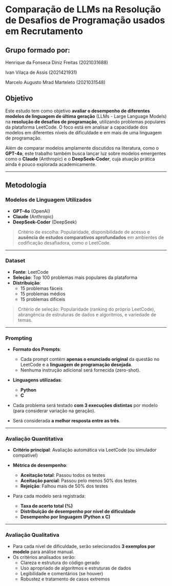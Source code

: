 # Comparação de LLMs na Resolução de Desafios de Programação usados em Recrutamento

## Grupo formado por:
Henrique da Fonseca Diniz Freitas (2021031688)

Ivan Vilaça de Assis (2021421931)

Marcelo Augusto Mrad Marteleto (2021031548)


## Objetivo

Este estudo tem como objetivo **avaliar o desempenho de diferentes modelos de linguagem de última geração** (LLMs - Large Language Models) na **resolução de desafios de programação**, utilizando problemas populares da plataforma LeetCode. O foco está em analisar a capacidade dos modelos em diferentes níveis de dificuldade e em mais de uma linguagem de programação.

Além de comparar modelos amplamente discutidos na literatura, como o **GPT-4o**, este trabalho também busca lançar luz sobre modelos emergentes como o **Claude** (Anthropic) e o **DeepSeek-Coder**, cuja atuação prática ainda é pouco explorada academicamente.

---

## Metodologia

### Modelos de Linguagem Utilizados

- **GPT-4o** (OpenAI)
- **Claude** (Anthropic)
- **DeepSeek-Coder** (DeepSeek)

> Critério de escolha: Popularidade, disponibilidade de acesso e **ausência de estudos comparativos aprofundados** em ambientes de codificação desafiadora, como o LeetCode.

---

### Dataset

- **Fonte**: LeetCode
- **Seleção**: Top 100 problemas mais populares da plataforma
- **Distribuição**:
  - 15 problemas fáceis
  - 15 problemas médios
  - 15 problemas difíceis

> Critério de seleção: Popularidade (ranking do próprio LeetCode), abrangência de estruturas de dados e algoritmos, e variedade de temas.

---

### Prompting

- **Formato dos Prompts**:
  - Cada prompt contém **apenas o enunciado original** da questão no LeetCode e a **linguagem de programação desejada**.
  - Nenhuma instrução adicional será fornecida (zero-shot).
  
- **Linguagens utilizadas**:
  - **Python**
  - **C**

- Cada problema será testado **com 3 execuções distintas** por modelo (para considerar variação na geração).
- Será considerada **a melhor resposta entre as três**.

---

### Avaliação Quantitativa

- **Critério principal**: Avaliação automática via LeetCode (ou simulador compatível)
- **Métrica de desempenho**:
  - **Aceitação total**: Passou todos os testes
  - **Aceitação parcial**: Passou pelo menos 50% dos testes
  - **Rejeição**: Falhou mais de 50% dos testes
  
- Para cada modelo será registrada:
  - **Taxa de acerto total (%)**
  - **Distribuição de desempenho por nível de dificuldade**
  - **Desempenho por linguagem (Python x C)**

---

### Avaliação Qualitativa

- Para cada nível de dificuldade, serão selecionados **3 exemplos por modelo** para análise manual.
- Os critérios analisados serão:
  - Clareza e estrutura do código gerado
  - Uso apropriado de algoritmos e estruturas de dados
  - Legibilidade e comentários (se houver)
  - Robustez e tratamento de casos extremos
